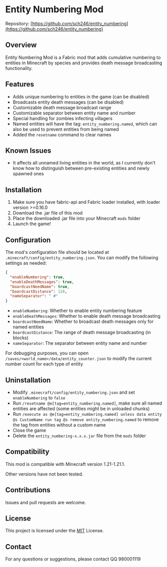 # Entity Numbering Mod

Repository: [https://github.com/sch246/entity_numbering](https://github.com/sch246/entity_numbering)

## Overview

Entity Numbering Mod is a Fabric mod that adds cumulative numbering to entities in Minecraft by species and provides death message broadcasting functionality.

## Features

- Adds unique numbering to entities in the game (can be disabled)
- Broadcasts entity death messages (can be disabled)
- Customizable death message broadcast range
- Customizable separator between entity name and number
- Special handling for zombies infecting villagers
- Named entities will have the tag: `entity_numbering.named`, which can also be used to prevent entities from being named
- Added the `resetname` command to clear names


## Known Issues

- It affects all unnamed living entities in the world, as I currently don't know how to distinguish between pre-existing entities and newly spawned ones

## Installation

1. Make sure you have fabric-api and Fabric loader installed, with loader version >=0.16.0
2. Download the .jar file of this mod
3. Place the downloaded .jar file into your Minecraft `mods` folder
4. Launch the game!

## Configuration

The mod's configuration file should be located at `.minecraft/config/entity_numbering.json`. You can modify the following settings as needed:

```json
{
  "enableNumbering": true,
  "enableDeathMessages": true,
  "boardcastNeedName": true,
  "boardcastDistance": 128,
  "nameSeparator": " #"
}
```

- `enableNumbering`: Whether to enable entity numbering feature
- `enableDeathMessages`: Whether to enable death message broadcasting
- `boardcastNeedName`: Whether to broadcast death messages only for named entities
- `boardcastDistance`: The range of death message broadcasting (in blocks)
- `nameSeparator`: The separator between entity name and number

For debugging purposes, you can open `/saves/<world_name>/data/entity_counter.json` to modify the current number count for each type of entity

## Uninstallation

- Modify `.minecraft/config/entity_numbering.json` and set `enableNumbering` to `false`
- Run `/resetname @e[tag=entity_numbering.named]`, make sure all named entities are affected (some entities might be in unloaded chunks)
- Run `/execute as @e[tag=entity_numbering.named] unless data entity @s CustomName run tag @s remove entity_numbering.named` to remove the tag from entities without a custom name
- Close the game
- Delete the `entity_numbering-x.x.x.jar` file from the `mods` folder

## Compatibility

This mod is compatible with Minecraft version 1.21-1.21.1.

Other versions have not been tested.

## Contributions

Issues and pull requests are welcome.

## License

This project is licensed under the [MIT](./LICENSE) License.

## Contact

For any questions or suggestions, please contact QQ 980001119